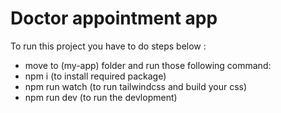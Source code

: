 # Doctor appointment app

To run this project you have to do steps below :
- move to (my-app) folder and run those following command:
 - npm i (to install required package)
 - npm run watch (to run tailwindcss and build your css)
 - npm run dev (to run the devlopment)

